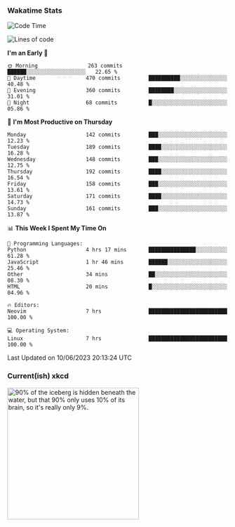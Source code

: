 ### Wakatime Stats
<!--START_SECTION:waka-->
![Code Time](http://img.shields.io/badge/Code%20Time-1%2C741%20hrs%2052%20mins-blue)

![Lines of code](https://img.shields.io/badge/From%20Hello%20World%20I%27ve%20Written-707.5%20thousand%20lines%20of%20code-blue)

**I'm an Early 🐤** 

```text
🌞 Morning                263 commits         ██████░░░░░░░░░░░░░░░░░░░   22.65 % 
🌆 Daytime                470 commits         ██████████░░░░░░░░░░░░░░░   40.48 % 
🌃 Evening                360 commits         ████████░░░░░░░░░░░░░░░░░   31.01 % 
🌙 Night                  68 commits          █░░░░░░░░░░░░░░░░░░░░░░░░   05.86 % 
```
📅 **I'm Most Productive on Thursday** 

```text
Monday                   142 commits         ███░░░░░░░░░░░░░░░░░░░░░░   12.23 % 
Tuesday                  189 commits         ████░░░░░░░░░░░░░░░░░░░░░   16.28 % 
Wednesday                148 commits         ███░░░░░░░░░░░░░░░░░░░░░░   12.75 % 
Thursday                 192 commits         ████░░░░░░░░░░░░░░░░░░░░░   16.54 % 
Friday                   158 commits         ███░░░░░░░░░░░░░░░░░░░░░░   13.61 % 
Saturday                 171 commits         ████░░░░░░░░░░░░░░░░░░░░░   14.73 % 
Sunday                   161 commits         ███░░░░░░░░░░░░░░░░░░░░░░   13.87 % 
```


📊 **This Week I Spent My Time On** 

```text
💬 Programming Languages: 
Python                   4 hrs 17 mins       ███████████████░░░░░░░░░░   61.28 % 
JavaScript               1 hr 46 mins        ██████░░░░░░░░░░░░░░░░░░░   25.46 % 
Other                    34 mins             ██░░░░░░░░░░░░░░░░░░░░░░░   08.30 % 
HTML                     20 mins             █░░░░░░░░░░░░░░░░░░░░░░░░   04.96 % 

🔥 Editors: 
Neovim                   7 hrs               █████████████████████████   100.00 % 

💻 Operating System: 
Linux                    7 hrs               █████████████████████████   100.00 % 
```


 Last Updated on 10/06/2023 20:13:24 UTC
<!--END_SECTION:waka-->

### Current(ish) xkcd
<a id="xkcd-a" title="90% of the iceberg is hidden beneath the water, but that 90% only uses 10% of its brain, so it's really only 9%." href="https://www.xkcd.com" target="_blank">
        <img align="center" id="xkcd-img" src="https://imgs.xkcd.com/comics/iceberg.png" alt="90% of the iceberg is hidden beneath the water, but that 90% only uses 10% of its brain, so it's really only 9%." height=300 />
</a>
